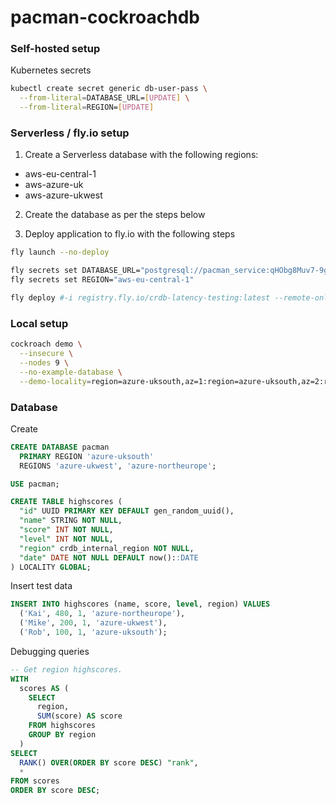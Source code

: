 # pacman-cockroachdb

### Self-hosted setup

Kubernetes secrets

``` sh
kubectl create secret generic db-user-pass \
  --from-literal=DATABASE_URL=[UPDATE] \
  --from-literal=REGION=[UPDATE]
```

### Serverless / fly.io setup

1. Create a Serverless database with the following regions:

* aws-eu-central-1
* aws-azure-uk
* aws-azure-ukwest

2. Create the database as per the steps below

3. Deploy application to fly.io with the following steps

``` sh
fly launch --no-deploy

fly secrets set DATABASE_URL="postgresql://pacman_service:qHObg8Muv7-9gwUDQEX97w@pacman-853.j77.cockroachlabs.cloud:26257/defaultdb?sslmode=verify-full"
fly secrets set REGION="aws-eu-central-1"

fly deploy #-i registry.fly.io/crdb-latency-testing:latest --remote-only
```

### Local setup

``` sh
cockroach demo \
  --insecure \
  --nodes 9 \
  --no-example-database \
  --demo-locality=region=azure-uksouth,az=1:region=azure-uksouth,az=2:region=azure-uksouth,az=3:region=azure-ukwest,az=1:region=azure-ukwest,az=2:region=azure-ukwest,az=3:region=azure-northeurope,az=1:region=azure-northeurope,az=2:region=azure-northeurope,az=3
```

### Database

Create

``` sql
CREATE DATABASE pacman
  PRIMARY REGION 'azure-uksouth'
  REGIONS 'azure-ukwest', 'azure-northeurope';

USE pacman;

CREATE TABLE highscores (
  "id" UUID PRIMARY KEY DEFAULT gen_random_uuid(),
  "name" STRING NOT NULL,
  "score" INT NOT NULL,
  "level" INT NOT NULL,
  "region" crdb_internal_region NOT NULL,
  "date" DATE NOT NULL DEFAULT now()::DATE
) LOCALITY GLOBAL;
```

Insert test data

``` sql
INSERT INTO highscores (name, score, level, region) VALUES
  ('Kai', 480, 1, 'azure-northeurope'),
  ('Mike', 200, 1, 'azure-ukwest'),
  ('Rob', 100, 1, 'azure-uksouth');
```

Debugging queries

``` sql
-- Get region highscores.
WITH
  scores AS (
    SELECT
      region,
      SUM(score) AS score
    FROM highscores
    GROUP BY region
  ) 
SELECT
  RANK() OVER(ORDER BY score DESC) "rank",
  *
FROM scores
ORDER BY score DESC;
```